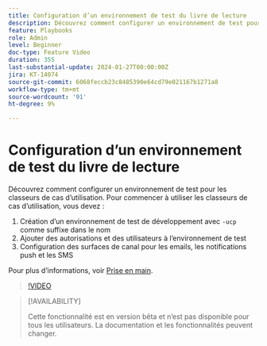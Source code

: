 ```yaml
---
title: Configuration d’un environnement de test du livre de lecture
description: Découvrez comment configurer un environnement de test pour les classeurs de cas d’utilisation.
feature: Playbooks
role: Admin
level: Beginner
doc-type: Feature Video
duration: 355
last-substantial-update: 2024-01-27T00:00:00Z
jira: KT-14074
source-git-commit: 6068feccb23c8485390e64cd79e021167b1271a8
workflow-type: tm+mt
source-wordcount: '91'
ht-degree: 9%

---
```



# Configuration d’un environnement de test du livre de lecture

Découvrez comment configurer un environnement de test pour les classeurs de cas d’utilisation. Pour commencer à utiliser les classeurs de cas d’utilisation, vous devez :

1. Création d’un environnement de test de développement avec `-ucp` comme suffixe dans le nom
1. Ajouter des autorisations et des utilisateurs à l’environnement de test
1. Configuration des surfaces de canal pour les emails, les notifications push et les SMS

Pour plus d’informations, voir [Prise en main](https://experienceleague.adobe.com/docs/experience-platform/use-case-playbooks/playbooks/get-started.html).

>[!VIDEO](https://video.tv.adobe.com/v/3426987/?learn=on)

>[!AVAILABILITY]
>
>Cette fonctionnalité est en version bêta et n’est pas disponible pour tous les utilisateurs. La documentation et les fonctionnalités peuvent changer.